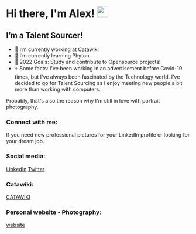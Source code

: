 # Hi there, I'm Alex! <img src="https://raw.githubusercontent.com/MartinHeinz/MartinHeinz/master/wave.gif" width="30px">

## I’m a Talent Sourcer!
- 🔭 I’m currently working at Catawiki 
- 🌱 I’m currently learning Phyton
- 🥅 2022 Goals: Study and contribute to Opensource projects! 
- ⚡ Some facts: I've been working in an advertisement before Covid-19 times, but I've always been fascinated by the Technology world. I've decided to go for Talent Sourcing as I enjoy meeting new people a bit more than working with computers. 

Probably, that's also the reason why I'm still in love with portrait photography.

### Connect with me:
If you need new professional pictures for your LinkedIn profile 
or looking for your dream job.

### Social media:

[LinkedIn](https://www.linkedin.com/in/tkanova/)
[Twitter](https://twitter.com/alextkanova)

### Catawiki:
[CATAWIKI](https://www.catawiki.com/)

### Personal website - Photography:
[website](https://alexgrowd.com/)


